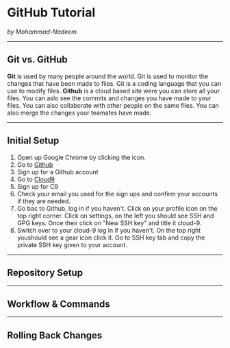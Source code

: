# GitHub Tutorial

_by Mohammad-Nadeem_

---
## Git vs. GitHub
**Git** is used by many people around the world. Git is used to monitor the changes that have been made to files. Git is a coding language that you can use to modify files. **Github** is a cloud based site were you can store all your files. You can aslo see the commits and changes you have made to your files. You can also collaborate with other people on the same files. You can also merge the changes your teamates have made.


---
## Initial Setup        
1. Open up Google Chrome by clicking the icon.
2. Go to [Github](https://github.com)
3. Sign up for a Github account 
4. Go to [Cloud9](https://c9.io)
5. Sign up for C9
6. Check your email you used for the sign ups and confirm your accounts if they are needed.
7. Go bac to Github, log in if you haven't. Click on your profile icon on the top right corner. Click on settings, on the left you should see SSH and GPG keys. Once their click on "New SSH key" and title it cloud-9.
8. Switch over to your cloud-9 log in if you haven't. On the top right youshould see a gear icon click it. Go to SSH key tab and copy the private SSH key given to your account.
 

---
## Repository Setup



---
## Workflow & Commands



---
## Rolling Back Changes